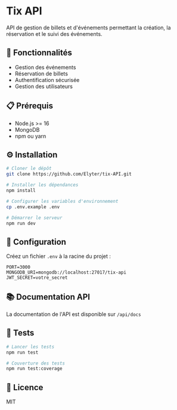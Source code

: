 # Tix API

API de gestion de billets et d'événements permettant la création, la réservation et le suivi des événements.

## 🚀 Fonctionnalités

- Gestion des événements
- Réservation de billets
- Authentification sécurisée
- Gestion des utilisateurs

## 📋 Prérequis

- Node.js >= 16
- MongoDB
- npm ou yarn

## ⚙️ Installation

```bash
# Cloner le dépôt
git clone https://github.com/Elyter/tix-API.git

# Installer les dépendances
npm install

# Configurer les variables d'environnement
cp .env.example .env

# Démarrer le serveur
npm run dev
```

## 🔧 Configuration

Créez un fichier `.env` à la racine du projet :

```env
PORT=3000
MONGODB_URI=mongodb://localhost:27017/tix-api
JWT_SECRET=votre_secret
```

## 📚 Documentation API

La documentation de l'API est disponible sur `/api/docs`

## 🧪 Tests

```bash
# Lancer les tests
npm run test

# Couverture des tests
npm run test:coverage
```

## 📝 Licence

MIT
